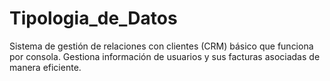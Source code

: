 # Tipologia_de_Datos
Sistema de gestión de relaciones con clientes (CRM) básico que funciona por consola. Gestiona información de usuarios y sus facturas asociadas de manera eficiente.
